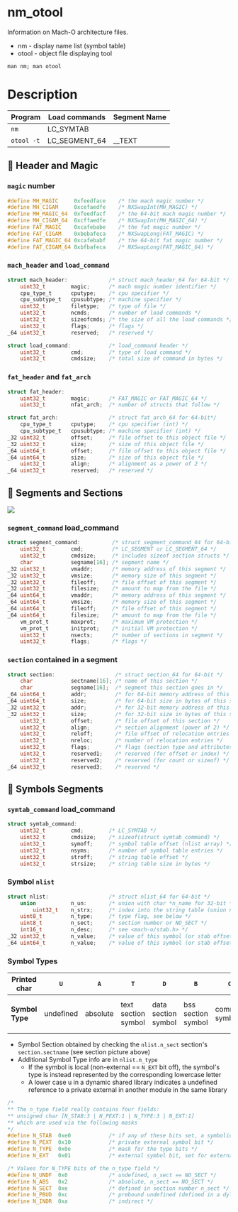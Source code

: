 # nm_otool

Information on Mach-O architecture files.
* nm - display name list (symbol table)
* otool - object file displaying tool

```rtfm
man nm; man otool
```

# Description

|Program       |Load commands |Segment Name |
|--------------|--------------|-------------|
|```nm```      |LC_SYMTAB     |             |
|```otool -t```|LC_SEGMENT_64 | __TEXT      |

##  Header and Magic

### ```magic``` number
```c
#define MH_MAGIC     0xfeedface    /* the mach magic number */
#define MH_CIGAM     0xcefaedfe    /* NXSwapInt(MH_MAGIC) */
#define MH_MAGIC_64  0xfeedfacf    /* the 64-bit mach magic number */
#define MH_CIGAM_64  0xcffaedfe    /* NXSwapInt(MH_MAGIC_64) */
#define FAT_MAGIC    0xcafebabe    /* the fat magic number */
#define FAT_CIGAM    0xbebafeca    /* NXSwapLong(FAT_MAGIC) */
#define FAT_MAGIC_64 0xcafebabf    /* the 64-bit fat magic number */
#define FAT_CIGAM_64 0xbfbafeca    /* NXSwapLong(FAT_MAGIC_64) */
```

### ```mach_header``` and ```load_command```
```c
struct mach_header:             /* struct mach_header_64 for 64-bit */
    uint32_t        magic;      /* mach magic number identifier */
    cpu_type_t      cputype;    /* cpu specifier */
    cpu_subtype_t   cpusubtype; /* machine specifier */
    uint32_t        filetype;   /* type of file */
    uint32_t        ncmds;      /* number of load commands */
    uint32_t        sizeofcmds; /* the size of all the load commands */
    uint32_t        flags;      /* flags */
_64 uint32_t        reserved;   /* reserved */

struct load_command:            /* load_command header */
    uint32_t        cmd;        /* type of load command */
    uint32_t        cmdsize;    /* total size of command in bytes */
```

### ```fat_header``` and ```fat_arch```

```c
struct fat_header:
    uint32_t        magic;      /* FAT_MAGIC or FAT_MAGIC_64 */
    uint32_t        nfat_arch;  /* number of structs that follow */

struct fat_arch:                /* struct fat_arch_64 for 64-bit*/
    cpu_type_t      cputype;    /* cpu specifier (int) */
    cpu_subtype_t   cpusubtype; /* machine specifier (int) */
_32 uint32_t        offset;     /* file offset to this object file */
_32 uint32_t        size;       /* size of this object file */
_64 uint64_t        offset;     /* file offset to this object file */
_64 uint64_t        size;       /* size of this object file */
    uint32_t        align;      /* alignment as a power of 2 */
_64 uint32_t        reserved;   /* reserved */
```

##  Segments and Sections

![](literature/Mach-O_File_Format.png)

### ```segment_command``` load_command
```c
struct segment_command:          /* struct segment_command_64 for 64-bit */
    uint32_t        cmd;         /* LC_SEGMENT or LC_SEGMENT_64 */
    uint32_t        cmdsize;     /* includes sizeof section structs */
    char            segname[16]; /* segment name */
_32 uint32_t        vmaddr;      /* memory address of this segment */
_32 uint32_t        vmsize;      /* memory size of this segment */
_32 uint32_t        fileoff;     /* file offset of this segment */
_32 uint32_t        filesize;    /* amount to map from the file */
_64 uint64_t        vmaddr;      /* memory address of this segment */
_64 uint64_t        vmsize;      /* memory size of this segment */
_64 uint64_t        fileoff;     /* file offset of this segment */
_64 uint64_t        filesize;    /* amount to map from the file */
    vm_prot_t       maxprot;     /* maximum VM protection */
    vm_prot_t       initprot;    /* initial VM protection */
    uint32_t        nsects;      /* number of sections in segment */
    uint32_t        flags;       /* flags */
```

### ```section``` contained in a segment
```c
struct section:                   /* struct section_64 for 64-bit */
    char            sectname[16]; /* name of this section */
    char            segname[16];  /* segment this section goes in */
_64 uint64_t        addr;         /* for 64-bit memory address of this section */
_64 uint64_t        size;         /* for 64-bit size in bytes of this section */
_32 uint32_t        addr;         /* for 32-bit memory address of this section */
_32 uint32_t        size;         /* for 32-bit size in bytes of this section */
    uint32_t        offset;       /* file offset of this section */
    uint32_t        align;        /* section alignment (power of 2) */
    uint32_t        reloff;       /* file offset of relocation entries */
    uint32_t        nreloc;       /* number of relocation entries */
    uint32_t        flags;        /* flags (section type and attributes)*/
    uint32_t        reserved1;    /* reserved (for offset or index) */
    uint32_t        reserved2;    /* reserved (for count or sizeof) */
_64 uint32_t        reserved3;    /* reserved */
```

##  Symbols Segments

### ```symtab_command``` load_command
```c
struct symtab_command:
    uint32_t        cmd;        /* LC_SYMTAB */
    uint32_t        cmdsize;    /* sizeof(struct symtab_command) */
    uint32_t        symoff;     /* symbol table offset (nlist array) */
    uint32_t        nsyms;      /* number of symbol table entries */
    uint32_t        stroff;     /* string table offset */
    uint32_t        strsize;    /* string table size in bytes */
```

### Symbol ```nlist```
```c
struct nlist:                   /* struct nlist_64 for 64-bit */
    union           n_un:       /* union with char *n_name for 32-bit */
        uint32_t    n_strx;     /* index into the string table (union n_un) */
    uint8_t         n_type;     /* type flag, see below */
    uint8_t         n_sect;     /* section number or NO_SECT */
    int16_t         n_desc;     /* see <mach-o/stab.h> */
_32 uint32_t        n_value;    /* value of this symbol (or stab offset) */
_64 uint64_t        n_value;    /* value of this symbol (or stab offset) */
```

### Symbol Types

|**Printed char**       |```U```|```A```|```T```|```D```|```B```|```C```|```-```|```S```|```I```|
|-----------------------|-------|-------|-------|-------|-------|-------|-------|-------|-------|
|**Symbol Type**|undefined|absolute|text section symbol|data section  symbol|bss section symbol|common symbol|debugger symbols|symbol in another section|indirect symbol|

* Symbol Section obtained by checking the ```nlist.n_sect``` section's ```section.sectname``` (see section picture above)
* Additional Symbol Type info are in ```nlist.n_type```
    * If the symbol is local (non-external == ```N_EXT``` bit off), the symbol's type is instead represented by  the  corresponding lowercase  letter
    * A lower case u in a dynamic shared library indicates a undefined reference to a private external in another module in the same library

```c
/*
** The n_type field really contains four fields:
** unsigned char [N_STAB:3 | N_PEXT:1 | N_TYPE:3 | N_EXT:1]
** which are used via the following masks
*/
#define N_STAB  0xe0            /* if any of these bits set, a symbolic debugging entry */
#define N_PEXT  0x10            /* private external symbol bit */
#define N_TYPE  0x0e            /* mask for the type bits */
#define N_EXT   0x01            /* external symbol bit, set for external symbols */

/* Values for N_TYPE bits of the n_type field */
#define N_UNDF  0x0             /* undefined, n_sect == NO_SECT */
#define N_ABS   0x2             /* absolute, n_sect == NO_SECT */
#define N_SECT  0xe             /* defined in section number n_sect */
#define N_PBUD  0xc             /* prebound undefined (defined in a dylib) */
#define N_INDR  0xa             /* indirect */
```
